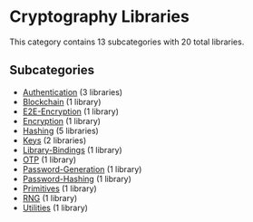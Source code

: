# Cryptography Libraries

This category contains 13 subcategories with 20 total libraries.

## Subcategories

- [Authentication](Authentication.md) (3 libraries)
- [Blockchain](Blockchain.md) (1 library)
- [E2E-Encryption](E2E-Encryption.md) (1 library)
- [Encryption](Encryption.md) (1 library)
- [Hashing](Hashing.md) (5 libraries)
- [Keys](Keys.md) (2 libraries)
- [Library-Bindings](Library-Bindings.md) (1 library)
- [OTP](OTP.md) (1 library)
- [Password-Generation](Password-Generation.md) (1 library)
- [Password-Hashing](Password-Hashing.md) (1 library)
- [Primitives](Primitives.md) (1 library)
- [RNG](RNG.md) (1 library)
- [Utilities](Utilities.md) (1 library)
